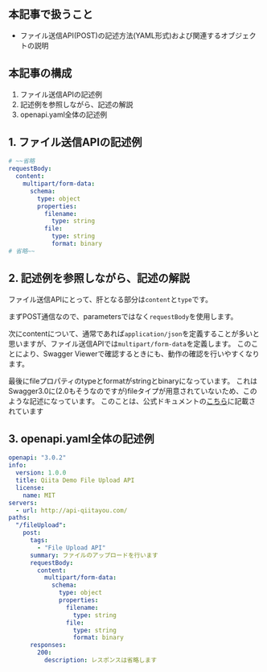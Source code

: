 ## 本記事で扱うこと
- ファイル送信API(POST)の記述方法(YAML形式)および関連するオブジェクトの説明

## 本記事の構成
1. ファイル送信APIの記述例
1. 記述例を参照しながら、記述の解説
1. openapi.yaml全体の記述例

## 1. ファイル送信APIの記述例
```yaml
# ~~省略
requestBody:
  content:
    multipart/form-data:
      schema:
        type: object
        properties:
          filename:
            type: string
          file:
            type: string
            format: binary
# 省略~~
```

## 2. 記述例を参照しながら、記述の解説
ファイル送信APIにとって、肝となる部分は`content`と`type`です。

まずPOST通信なので、parametersではなく`requestBody`を使用します。

次にcontentについて、通常であれば`application/json`を定義することが多いと思いますが、ファイル送信APIでは`multipart/form-data`を定義します。
このことにより、Swagger Viewerで確認するときにも、動作の確認を行いやすくなります。

最後にfileプロパティのtypeとformatがstringとbinaryになっています。
これはSwagger3.0に(2.0もそうなのですが)fileタイプが用意されていないため、このような記述になっています。
このことは、公式ドキュメントの[こちら](https://swagger.io/docs/specification/data-models/data-types/#file)に記載されています



## 3. openapi.yaml全体の記述例
```yaml
openapi: "3.0.2"
info:
  version: 1.0.0
  title: Qiita Demo File Upload API
  license:
    name: MIT
servers:
  - url: http://api-qiitayou.com/
paths:
  "/fileUpload":
    post:
      tags:
        - "File Upload API"
      summary: ファイルのアップロードを行います
      requestBody:
        content:
          multipart/form-data:
            schema:
              type: object
              properties:
                filename:
                  type: string
                file:
                  type: string
                  format: binary
      responses:
        200:
          description: レスポンスは省略します
```

